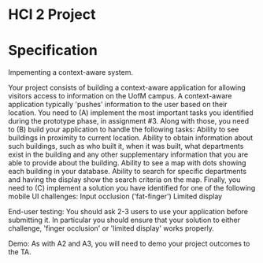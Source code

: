 HCI 2 Project
=======

# Specification

Impementing a context-aware system.

Your project consists of building a context-aware application for allowing visitors access to information on the UofM campus. A context-aware application typically 'pushes' information to the user based on their location. You need to (A) implement the most important tasks you identified during the prototype phase, in assignment #3. Along with those, you need to (B) build your application to handle the following tasks:
Ability to see buildings in proximity to current location.
Ability to obtain information about such buildings, such as who built it, when it was built, what departments exist in the building and any other supplementary information that you are able to provide about the building.
Ability to see a map with dots showing each building in your database.
Ability to search for specific departments and having the display show the search criteria on the map.
Finally, you need to (C) implement a solution you have identified for one of the following mobile UI challenges:
Input occlusion ('fat-finger')
Limited display

End-user testing:
You should ask 2-3 users to use your application before submitting it. In particular you should ensure that your solution to either challenge, 'finger occlusion' or 'limited display' works properly.

Demo:
As with A2 and A3, you will need to demo your project outcomes to the TA.
